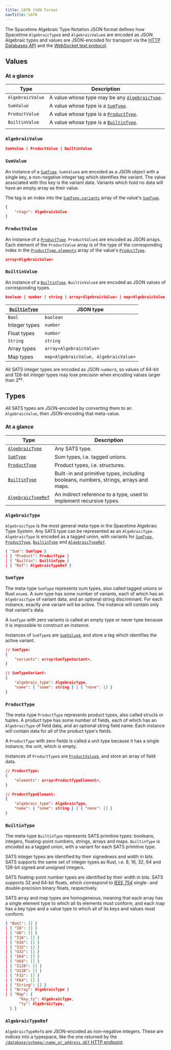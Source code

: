 ```yaml
---
title: SATN JSON Format
navTitle: SATN
---
```


The Spacetime Algebraic Type Notation JSON format defines how Spacetime `AlgebraicType`s and `AlgebraicValue`s are encoded as JSON. Algebraic types and values are JSON-encoded for transport via the [HTTP Databases API](/docs/http/database) and the [WebSocket text protocol](/docs/ws/overview#protocols-text-protocol).

## Values

### At a glance

| Type             | Description                                                            |
| ---------------- | ---------------------------------------------------------------------- |
| `AlgebraicValue` | A value whose type may be any [`AlgebraicType`](#types-algebraictype). |
| `SumValue`       | A value whose type is a [`SumType`](#types-sumtype).                   |
| `ProductValue`   | A value whose type is a [`ProductType`](#types-producttype).           |
| `BuiltinValue`   | A value whose type is a [`BuiltinType`](#types-builtintype).           |
|                  |                                                                        |

### `AlgebraicValue`

```json
SumValue | ProductValue | BuiltinValue
```

### `SumValue`

An instance of a [`SumType`](#types-sumtype). `SumValue`s are encoded as a JSON object with a single key, a non-negative integer tag which identifies the variant. The value associated with this key is the variant data. Variants which hold no data will have an empty array as their value.

The tag is an index into the [`SumType.variants`](#types-sumtype) array of the value's [`SumType`](#types-sumtype).

```json
{
    "<tag>": AlgebraicValue
}
```

### `ProductValue`

An instance of a [`ProductType`](#types-producttype). `ProductValue`s are encoded as JSON arrays. Each element of the `ProductValue` array is of the type of the corresponding index in the [`ProductType.elements`](#types-producttype) array of the value's [`ProductType`](#types-producttype).

```json
array<AlgebraicValue>
```

### `BuiltinValue`

An instance of a [`BuiltinType`](#types-builtintype). `BuiltinValue`s are encoded as JSON values of corresponding types.

```json
boolean | number | string | array<AlgebraicValue> | map<AlgebraicValue, AlgebraicValue>
```

| [`BuiltinType`](#types-builtintype) | JSON type                             |
| ----------------------------------- | ------------------------------------- |
| `Bool`                              | `boolean`                             |
| Integer types                       | `number`                              |
| Float types                         | `number`                              |
| `String`                            | `string`                              |
| Array types                         | `array<AlgebraicValue>`               |
| Map types                           | `map<AlgebraicValue, AlgebraicValue>` |

All SATS integer types are encoded as JSON `number`s, so values of 64-bit and 128-bit integer types may lose precision when encoding values larger than 2⁵².

## Types

All SATS types are JSON-encoded by converting them to an `AlgebraicValue`, then JSON-encoding that meta-value.

### At a glance

| Type                                          | Description                                                                          |
| --------------------------------------------- | ------------------------------------------------------------------------------------ |
| [`AlgebraicType`](#types-algebraictype)       | Any SATS type.                                                                       |
| [`SumType`](#types-sumtype)                   | Sum types, i.e. tagged unions.                                                       |
| [`ProductType`](#types-producttype)           | Product types, i.e. structures.                                                      |
| [`BuiltinType`](#types-builtintype)           | Built-in and primitive types, including booleans, numbers, strings, arrays and maps. |
| [`AlgebraicTypeRef`](#types-algebraictyperef) | An indirect reference to a type, used to implement recursive types.                  |

### `AlgebraicType`

`AlgebraicType` is the most general meta-type in the Spacetime Algebraic Type System. Any SATS type can be represented as an `AlgebraicType`. `AlgebraicType` is encoded as a tagged union, with variants for [`SumType`](#types-sumtype), [`ProductType`](#types-producttype), [`BuiltinType`](#types-builtintype) and [`AlgebraicTypeRef`](#types-algebraictyperef).

```json
{ "Sum": SumType }
| { "Product": ProductType }
| { "Builtin": BuiltinType }
| { "Ref": AlgebraicTypeRef }
```

### `SumType`

The meta-type `SumType` represents sum types, also called tagged unions or Rust `enum`s. A sum type has some number of variants, each of which has an `AlgebraicType` of variant data, and an optional string discriminant. For each instance, exactly one variant will be active. The instance will contain only that variant's data.

A `SumType` with zero variants is called an empty type or never type because it is impossible to construct an instance.

Instances of `SumType`s are [`SumValue`s](#values-sumvalue), and store a tag which identifies the active variant.

```json
// SumType:
{
    "variants": array<SumTypeVariant>,
}

// SumTypeVariant:
{
    "algebraic_type": AlgebraicType,
    "name": { "some": string } | { "none": [] }
}
```

### `ProductType`

The meta-type `ProductType` represents product types, also called structs or tuples. A product type has some number of fields, each of which has an `AlgebraicType` of field data, and an optional string field name. Each instance will contain data for all of the product type's fields.

A `ProductType` with zero fields is called a unit type because it has a single instance, the unit, which is empty.

Instances of `ProductType`s are [`ProductValue`s](#values-productvalue), and store an array of field data.

```json
// ProductType:
{
    "elements": array<ProductTypeElement>,
}

// ProductTypeElement:
{
    "algebraic_type": AlgebraicType,
    "name": { "some": string } | { "none": [] }
}
```

### `BuiltinType`

The meta-type `BuiltinType` represents SATS primitive types: booleans, integers, floating-point numbers, strings, arrays and maps. `BuiltinType` is encoded as a tagged union, with a variant for each SATS primitive type.

SATS integer types are identified by their signedness and width in bits. SATS supports the same set of integer types as Rust, i.e. 8, 16, 32, 64 and 128-bit signed and unsigned integers.

SATS floating-point number types are identified by their width in bits. SATS supports 32 and 64-bit floats, which correspond to [IEEE 754](https://en.wikipedia.org/wiki/IEEE_754) single- and double-precision binary floats, respectively.

SATS array and map types are homogeneous, meaning that each array has a single element type to which all its elements must conform, and each map has a key type and a value type to which all of its keys and values must conform.

```json
{ "Bool": [] }
| { "I8": [] }
| { "U8": [] }
| { "I16": [] }
| { "U16": [] }
| { "I32": [] }
| { "U32": [] }
| { "I64": [] }
| { "U64": [] }
| { "I128": [] }
| { "U128": [] }
| { "F32": [] }
| { "F64": [] }
| { "String": [] }
| { "Array": AlgebraicType }
| { "Map": {
      "key_ty": AlgebraicType,
      "ty": AlgebraicType,
  } }
```

### `AlgebraicTypeRef`

`AlgebraicTypeRef`s are JSON-encoded as non-negative integers. These are indices into a typespace, like the one returned by the [`/database/schema/:name_or_address GET` HTTP endpoint](/docs/http/database#database-schema-name-or-address-get).
